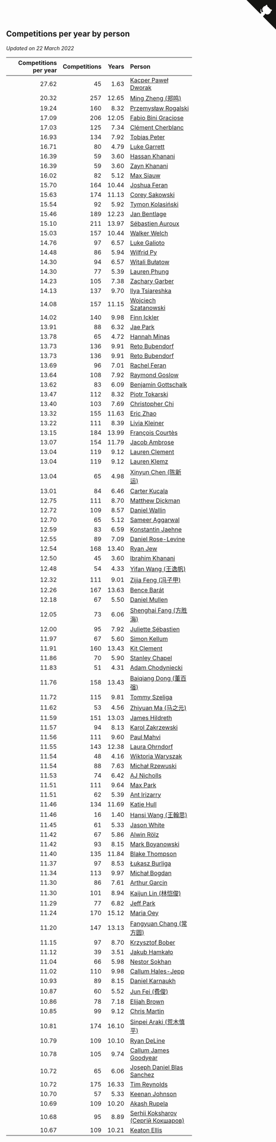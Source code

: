 ## Competitions per year by person

*Updated on 22 March 2022*

| Competitions per year | Competitions | Years | Person |
| ---: | ---: | ---: | :--- |
| 27.62 | 45 | 1.63 | [Kacper Paweł Dworak](https://www.worldcubeassociation.org/persons/2020DWOR01) |
| 20.32 | 257 | 12.65 | [Ming Zheng (郑鸣)](https://www.worldcubeassociation.org/persons/2009ZHEN11) |
| 19.24 | 160 | 8.32 | [Przemysław Rogalski](https://www.worldcubeassociation.org/persons/2013ROGA02) |
| 17.09 | 206 | 12.05 | [Fabio Bini Graciose](https://www.worldcubeassociation.org/persons/2010GRAC02) |
| 17.03 | 125 | 7.34 | [Clément Cherblanc](https://www.worldcubeassociation.org/persons/2014CHER05) |
| 16.93 | 134 | 7.92 | [Tobias Peter](https://www.worldcubeassociation.org/persons/2014PETE03) |
| 16.71 | 80 | 4.79 | [Luke Garrett](https://www.worldcubeassociation.org/persons/2017GARR05) |
| 16.39 | 59 | 3.60 | [Hassan Khanani](https://www.worldcubeassociation.org/persons/2018KHAN26) |
| 16.39 | 59 | 3.60 | [Zayn Khanani](https://www.worldcubeassociation.org/persons/2018KHAN28) |
| 16.02 | 82 | 5.12 | [Max Siauw](https://www.worldcubeassociation.org/persons/2017SIAU02) |
| 15.70 | 164 | 10.44 | [Joshua Feran](https://www.worldcubeassociation.org/persons/2011FERA01) |
| 15.63 | 174 | 11.13 | [Corey Sakowski](https://www.worldcubeassociation.org/persons/2011SAKO01) |
| 15.54 | 92 | 5.92 | [Tymon Kolasiński](https://www.worldcubeassociation.org/persons/2016KOLA02) |
| 15.46 | 189 | 12.23 | [Jan Bentlage](https://www.worldcubeassociation.org/persons/2010BENT01) |
| 15.10 | 211 | 13.97 | [Sébastien Auroux](https://www.worldcubeassociation.org/persons/2008AURO01) |
| 15.03 | 157 | 10.44 | [Walker Welch](https://www.worldcubeassociation.org/persons/2011WELC01) |
| 14.76 | 97 | 6.57 | [Luke Galioto](https://www.worldcubeassociation.org/persons/2015GALI02) |
| 14.48 | 86 | 5.94 | [Wilfrid Py](https://www.worldcubeassociation.org/persons/2016PYWI01) |
| 14.30 | 94 | 6.57 | [Witali Bułatow](https://www.worldcubeassociation.org/persons/2015BUAT01) |
| 14.30 | 77 | 5.39 | [Lauren Phung](https://www.worldcubeassociation.org/persons/2016PHUN02) |
| 14.23 | 105 | 7.38 | [Zachary Garber](https://www.worldcubeassociation.org/persons/2014GARB01) |
| 14.13 | 137 | 9.70 | [Ilya Tsiareshka](https://www.worldcubeassociation.org/persons/2012TERE01) |
| 14.08 | 157 | 11.15 | [Wojciech Szatanowski](https://www.worldcubeassociation.org/persons/2011SZAT01) |
| 14.02 | 140 | 9.98 | [Finn Ickler](https://www.worldcubeassociation.org/persons/2012ICKL01) |
| 13.91 | 88 | 6.32 | [Jae Park](https://www.worldcubeassociation.org/persons/2015PARK24) |
| 13.78 | 65 | 4.72 | [Hannah Minas](https://www.worldcubeassociation.org/persons/2017MINA04) |
| 13.73 | 136 | 9.91 | [Reto Bubendorf](https://www.worldcubeassociation.org/persons/2012BUBE01) |
| 13.73 | 136 | 9.91 | [Reto Bubendorf](https://www.worldcubeassociation.org/persons/2012BUBE01) |
| 13.69 | 96 | 7.01 | [Rachel Feran](https://www.worldcubeassociation.org/persons/2015FERA01) |
| 13.64 | 108 | 7.92 | [Raymond Goslow](https://www.worldcubeassociation.org/persons/2014GOSL01) |
| 13.62 | 83 | 6.09 | [Benjamin Gottschalk](https://www.worldcubeassociation.org/persons/2016GOTT01) |
| 13.47 | 112 | 8.32 | [Piotr Tokarski](https://www.worldcubeassociation.org/persons/2013TOKA01) |
| 13.40 | 103 | 7.69 | [Christopher Chi](https://www.worldcubeassociation.org/persons/2014CHIC01) |
| 13.32 | 155 | 11.63 | [Eric Zhao](https://www.worldcubeassociation.org/persons/2010ZHAO19) |
| 13.22 | 111 | 8.39 | [Livia Kleiner](https://www.worldcubeassociation.org/persons/2013KLEI03) |
| 13.15 | 184 | 13.99 | [François Courtès](https://www.worldcubeassociation.org/persons/2008COUR01) |
| 13.07 | 154 | 11.79 | [Jacob Ambrose](https://www.worldcubeassociation.org/persons/2010AMBR01) |
| 13.04 | 119 | 9.12 | [Lauren Clement](https://www.worldcubeassociation.org/persons/2013KLEM01) |
| 13.04 | 119 | 9.12 | [Lauren Klemz](https://www.worldcubeassociation.org/persons/2013KLEM01) |
| 13.04 | 65 | 4.98 | [Xinyun Chen (陈新运)](https://www.worldcubeassociation.org/persons/2017CHEN36) |
| 13.01 | 84 | 6.46 | [Carter Kucala](https://www.worldcubeassociation.org/persons/2015KUCA01) |
| 12.75 | 111 | 8.70 | [Matthew Dickman](https://www.worldcubeassociation.org/persons/2013DICK01) |
| 12.72 | 109 | 8.57 | [Daniel Wallin](https://www.worldcubeassociation.org/persons/2013WALL03) |
| 12.70 | 65 | 5.12 | [Sameer Aggarwal](https://www.worldcubeassociation.org/persons/2017AGGA01) |
| 12.59 | 83 | 6.59 | [Konstantin Jaehne](https://www.worldcubeassociation.org/persons/2015JAEH01) |
| 12.55 | 89 | 7.09 | [Daniel Rose-Levine](https://www.worldcubeassociation.org/persons/2015ROSE01) |
| 12.54 | 168 | 13.40 | [Ryan Jew](https://www.worldcubeassociation.org/persons/2008JEWR01) |
| 12.50 | 45 | 3.60 | [Ibrahim Khanani](https://www.worldcubeassociation.org/persons/2018KHAN27) |
| 12.48 | 54 | 4.33 | [Yifan Wang (王逸帆)](https://www.worldcubeassociation.org/persons/2017WANY29) |
| 12.32 | 111 | 9.01 | [Zijia Feng (冯子甲)](https://www.worldcubeassociation.org/persons/2013FENG02) |
| 12.26 | 167 | 13.63 | [Bence Barát](https://www.worldcubeassociation.org/persons/2008BARA01) |
| 12.18 | 67 | 5.50 | [Daniel Mullen](https://www.worldcubeassociation.org/persons/2016MULL04) |
| 12.05 | 73 | 6.06 | [Shenghai Fang (方胜海)](https://www.worldcubeassociation.org/persons/2016FANG01) |
| 12.00 | 95 | 7.92 | [Juliette Sébastien](https://www.worldcubeassociation.org/persons/2014SEBA01) |
| 11.97 | 67 | 5.60 | [Simon Kellum](https://www.worldcubeassociation.org/persons/2016KELL12) |
| 11.91 | 160 | 13.43 | [Kit Clement](https://www.worldcubeassociation.org/persons/2008CLEM01) |
| 11.86 | 70 | 5.90 | [Stanley Chapel](https://www.worldcubeassociation.org/persons/2016CHAP04) |
| 11.83 | 51 | 4.31 | [Adam Chodyniecki](https://www.worldcubeassociation.org/persons/2017CHOD02) |
| 11.76 | 158 | 13.43 | [Baiqiang Dong (董百强)](https://www.worldcubeassociation.org/persons/2008DONG06) |
| 11.72 | 115 | 9.81 | [Tommy Szeliga](https://www.worldcubeassociation.org/persons/2012SZEL01) |
| 11.62 | 53 | 4.56 | [Zhiyuan Ma (马之元)](https://www.worldcubeassociation.org/persons/2017MAZH04) |
| 11.59 | 151 | 13.03 | [James Hildreth](https://www.worldcubeassociation.org/persons/2009HILD01) |
| 11.57 | 94 | 8.13 | [Karol Zakrzewski](https://www.worldcubeassociation.org/persons/2014ZAKR01) |
| 11.56 | 111 | 9.60 | [Paul Mahvi](https://www.worldcubeassociation.org/persons/2012MAHV01) |
| 11.55 | 143 | 12.38 | [Laura Ohrndorf](https://www.worldcubeassociation.org/persons/2009OHRN01) |
| 11.54 | 48 | 4.16 | [Wiktoria Waryszak](https://www.worldcubeassociation.org/persons/2018WARY01) |
| 11.54 | 88 | 7.63 | [Michał Rzewuski](https://www.worldcubeassociation.org/persons/2014RZEW01) |
| 11.53 | 74 | 6.42 | [AJ Nicholls](https://www.worldcubeassociation.org/persons/2015NICH04) |
| 11.51 | 111 | 9.64 | [Max Park](https://www.worldcubeassociation.org/persons/2012PARK03) |
| 11.51 | 62 | 5.39 | [Ant Irizarry](https://www.worldcubeassociation.org/persons/2016IRIZ02) |
| 11.46 | 134 | 11.69 | [Katie Hull](https://www.worldcubeassociation.org/persons/2010HULL01) |
| 11.46 | 16 | 1.40 | [Hansi Wang (王翰思)](https://www.worldcubeassociation.org/persons/2020WANG19) |
| 11.45 | 61 | 5.33 | [Jason White](https://www.worldcubeassociation.org/persons/2016WHIT16) |
| 11.42 | 67 | 5.86 | [Alwin Rölz](https://www.worldcubeassociation.org/persons/2016ROLZ01) |
| 11.42 | 93 | 8.15 | [Mark Boyanowski](https://www.worldcubeassociation.org/persons/2014BOYA01) |
| 11.40 | 135 | 11.84 | [Blake Thompson](https://www.worldcubeassociation.org/persons/2010THOM03) |
| 11.37 | 97 | 8.53 | [Łukasz Burliga](https://www.worldcubeassociation.org/persons/2013BURL01) |
| 11.34 | 113 | 9.97 | [Michał Bogdan](https://www.worldcubeassociation.org/persons/2012BOGD01) |
| 11.30 | 86 | 7.61 | [Arthur Garcin](https://www.worldcubeassociation.org/persons/2014GARC27) |
| 11.30 | 101 | 8.94 | [Kaijun Lin (林恺俊)](https://www.worldcubeassociation.org/persons/2013LINK01) |
| 11.29 | 77 | 6.82 | [Jeff Park](https://www.worldcubeassociation.org/persons/2015PARK08) |
| 11.24 | 170 | 15.12 | [Maria Oey](https://www.worldcubeassociation.org/persons/2007OEYM01) |
| 11.20 | 147 | 13.13 | [Fangyuan Chang (常方圆)](https://www.worldcubeassociation.org/persons/2009CHAN04) |
| 11.15 | 97 | 8.70 | [Krzysztof Bober](https://www.worldcubeassociation.org/persons/2013BOBE01) |
| 11.12 | 39 | 3.51 | [Jakub Hamkało](https://www.worldcubeassociation.org/persons/2018HAMK01) |
| 11.04 | 66 | 5.98 | [Nestor Sokhan](https://www.worldcubeassociation.org/persons/2016SOKH01) |
| 11.02 | 110 | 9.98 | [Callum Hales-Jepp](https://www.worldcubeassociation.org/persons/2012HALE01) |
| 10.93 | 89 | 8.15 | [Daniel Karnaukh](https://www.worldcubeassociation.org/persons/2014KARN02) |
| 10.87 | 60 | 5.52 | [Jun Fei (费俊)](https://www.worldcubeassociation.org/persons/2016FEIJ02) |
| 10.86 | 78 | 7.18 | [Elijah Brown](https://www.worldcubeassociation.org/persons/2015BROW03) |
| 10.85 | 99 | 9.12 | [Chris Martin](https://www.worldcubeassociation.org/persons/2013MART03) |
| 10.81 | 174 | 16.10 | [Sinpei Araki (荒木慎平)](https://www.worldcubeassociation.org/persons/2006ARAK01) |
| 10.79 | 109 | 10.10 | [Ryan DeLine](https://www.worldcubeassociation.org/persons/2012DELI01) |
| 10.78 | 105 | 9.74 | [Callum James Goodyear](https://www.worldcubeassociation.org/persons/2012GOOD02) |
| 10.72 | 65 | 6.06 | [Joseph Daniel Blas Sanchez](https://www.worldcubeassociation.org/persons/2016SANC08) |
| 10.72 | 175 | 16.33 | [Tim Reynolds](https://www.worldcubeassociation.org/persons/2005REYN01) |
| 10.70 | 57 | 5.33 | [Keenan Johnson](https://www.worldcubeassociation.org/persons/2016JOHN30) |
| 10.69 | 109 | 10.20 | [Akash Rupela](https://www.worldcubeassociation.org/persons/2012RUPE01) |
| 10.68 | 95 | 8.89 | [Serhii Koksharov (Сергій Кокшаров)](https://www.worldcubeassociation.org/persons/2013KOKS01) |
| 10.67 | 109 | 10.21 | [Keaton Ellis](https://www.worldcubeassociation.org/persons/2012ELLI01) |


<a href="https://github.com/jonatanklosko/wca_statistics" class="github-corner" aria-label="View source on Github"><svg width="80" height="80" viewBox="0 0 250 250" style="fill:#151513; color:#fff; position: absolute; top: 0; border: 0; right: 0;" aria-hidden="true"><path d="M0,0 L115,115 L130,115 L142,142 L250,250 L250,0 Z"></path><path d="M128.3,109.0 C113.8,99.7 119.0,89.6 119.0,89.6 C122.0,82.7 120.5,78.6 120.5,78.6 C119.2,72.0 123.4,76.3 123.4,76.3 C127.3,80.9 125.5,87.3 125.5,87.3 C122.9,97.6 130.6,101.9 134.4,103.2" fill="currentColor" style="transform-origin: 130px 106px;" class="octo-arm"></path><path d="M115.0,115.0 C114.9,115.1 118.7,116.5 119.8,115.4 L133.7,101.6 C136.9,99.2 139.9,98.4 142.2,98.6 C133.8,88.0 127.5,74.4 143.8,58.0 C148.5,53.4 154.0,51.2 159.7,51.0 C160.3,49.4 163.2,43.6 171.4,40.1 C171.4,40.1 176.1,42.5 178.8,56.2 C183.1,58.6 187.2,61.8 190.9,65.4 C194.5,69.0 197.7,73.2 200.1,77.6 C213.8,80.2 216.3,84.9 216.3,84.9 C212.7,93.1 206.9,96.0 205.4,96.6 C205.1,102.4 203.0,107.8 198.3,112.5 C181.9,128.9 168.3,122.5 157.7,114.1 C157.9,116.9 156.7,120.9 152.7,124.9 L141.0,136.5 C139.8,137.7 141.6,141.9 141.8,141.8 Z" fill="currentColor" class="octo-body"></path></svg></a><style>.github-corner:hover .octo-arm{animation:octocat-wave 560ms ease-in-out}@keyframes octocat-wave{0%,100%{transform:rotate(0)}20%,60%{transform:rotate(-25deg)}40%,80%{transform:rotate(10deg)}}@media (max-width:500px){.github-corner:hover .octo-arm{animation:none}.github-corner .octo-arm{animation:octocat-wave 560ms ease-in-out}}</style>
